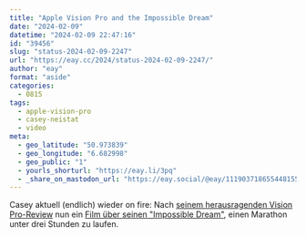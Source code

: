 ```yaml
---
title: "Apple Vision Pro and the Impossible Dream"
date: "2024-02-09"
datetime: "2024-02-09 22:47:16"
id: "39456"
slug: "status-2024-02-09-2247"
url: "https://eay.cc/2024/status-2024-02-09-2247/"
author: "eay"
format: "aside"
categories:
  - 0815
tags:
  - apple-vision-pro
  - casey-neistat
  - video
meta:
  - geo_latitude: "50.973839"
  - geo_longitude: "6.682998"
  - geo_public: "1"
  - yourls_shorturl: "https://eay.li/3pq"
  - _share_on_mastodon_url: "https://eay.social/@eay/111903718655448155"
---
```


Casey aktuell (endlich) wieder on fire: Nach [seinem herausragenden Vision Pro-Review](https://youtu.be/UvkgmyfMPks) nun ein [Film über seinen "Impossible Dream"](https://youtu.be/9IiTdSnmS7E), einen Marathon unter drei Stunden zu laufen.
